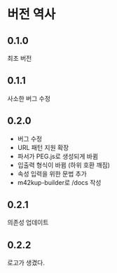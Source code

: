 # 버전 역사

## 0.1.0

최초 버전

## 0.1.1

사소한 버그 수정

## 0.2.0

* 버그 수정
* URL 패턴 지원 확장
* 파서가 PEG.js로 생성되게 바뀜
* 입출력 형식이 바뀜 (하위 호환 깨짐)
* 속성 입력을 위한 문법 추가
* m42kup-builder로 /docs 작성

## 0.2.1

의존성 업데이트

## 0.2.2

로고가 생겼다.